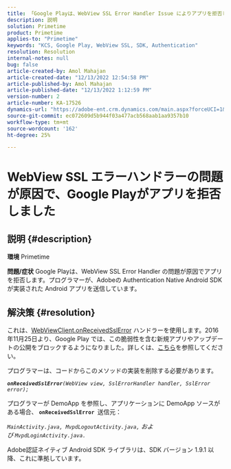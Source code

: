 ```yaml
---
title: 「Google Playは、WebView SSL Error Handler Issue によりアプリを拒否しました」
description: 説明
solution: Primetime
product: Primetime
applies-to: "Primetime"
keywords: "KCS, Google Play, WebView SSL, SDK, Authentication"
resolution: Resolution
internal-notes: null
bug: false
article-created-by: Amol Mahajan
article-created-date: "12/13/2022 12:54:58 PM"
article-published-by: Amol Mahajan
article-published-date: "12/13/2022 1:12:59 PM"
version-number: 2
article-number: KA-17526
dynamics-url: "https://adobe-ent.crm.dynamics.com/main.aspx?forceUCI=1&pagetype=entityrecord&etn=knowledgearticle&id=e0d80356-e57a-ed11-81ac-6045bd006239"
source-git-commit: ec072609d5b944f03a477acb568aab1aa9357b10
workflow-type: tm+mt
source-wordcount: '162'
ht-degree: 25%

---
```


# WebView SSL エラーハンドラーの問題が原因で、Google Playがアプリを拒否しました

## 説明 {#description}

<b>環境</b>
Primetime


<b>問題/症状</b>
Google Playは、WebView SSL Error Handler の問題が原因でアプリを拒否します。プログラマーが、Adobeの Authentication Native Android SDK が実装された Android アプリを送信しています。


## 解決策 {#resolution}


これは、[WebViewClient.onReceivedSslError](https://developer.android.com/reference/android/webkit/WebViewClient.html#onReceivedSslError%28android.webkit.WebView,%20android.webkit.SslErrorHandler,%20android.net.http.SslError%29) ハンドラーを使用します。2016年11月25日より、Google Play では、この脆弱性を含む新規アプリやアップデートの公開をブロックするようになりました。詳しくは、[こちら](https://support.google.com/faqs/answer/7071387?hl=ja)を参照してください。

プログラマーは、コードからこのメソッドの実装を削除する必要があります。

<b>*`onReceivedSslError`</b>`(WebView view, SslErrorHandler handler, SslError error);`*

プログラマーが DemoApp を参照し、アプリケーションに DemoApp ソースがある場合、 <b>`onReceivedSslError `</b>送信元：

*`MainActivity.java, MvpdLogoutActivity.java,` および `MvpdLoginActivity.java.`*

Adobe認証ネイティブ Android SDK ライブラリは、SDK バージョン 1.9.1 以降、これに準拠しています。

